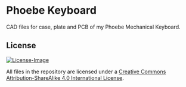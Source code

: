 # Phoebe Keyboard

CAD files for case, plate and PCB of my Phoebe Mechanical Keyboard.

## License
[![License-Image](https://i.creativecommons.org/l/by-sa/4.0/88x31.png)](http://creativecommons.org/licenses/by-sa/4.0/)

All files in the repository are licensed under a [Creative Commons Attribution-ShareAlike 4.0 International License](http://creativecommons.org/licenses/by-sa/4.0/).
